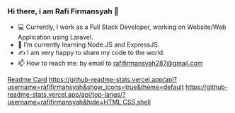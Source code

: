 ### Hi there, i am Rafi Firmansyah 👋

- :computer:  Currently, I work as a Full Stack Developer, working on Website/Web Application using Laravel.
- 🌱  I’m currently learning Node.JS and ExpressJS.
- :writing_hand:  I am very happy to share my code to the world.
- 📫   How to reach me:  by email to rafifirmansyah287@gmail.com

[Readme Card](https://github-readme-stats.vercel.app/api/pin/?username=rafifirmansyah&repo=ecommerce-api-with-expressjs-postgresql&show_owner=true)
https://github-readme-stats.vercel.app/api?username=rafifirmansyah&show_icons=true&theme=default
https://github-readme-stats.vercel.app/api/top-langs/?username=rafifirmansyah&hide=HTML,CSS,shell
